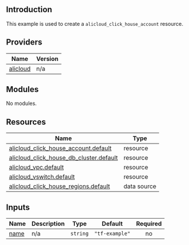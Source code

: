 ## Introduction

This example is used to create a `alicloud_click_house_account` resource.

<!-- BEGIN_TF_DOCS -->
## Providers

| Name | Version |
|------|---------|
| <a name="provider_alicloud"></a> [alicloud](#provider\_alicloud) | n/a |

## Modules

No modules.

## Resources

| Name | Type |
|------|------|
| [alicloud_click_house_account.default](https://registry.terraform.io/providers/aliyun/alicloud/latest/docs/resources/click_house_account) | resource |
| [alicloud_click_house_db_cluster.default](https://registry.terraform.io/providers/aliyun/alicloud/latest/docs/resources/click_house_db_cluster) | resource |
| [alicloud_vpc.default](https://registry.terraform.io/providers/aliyun/alicloud/latest/docs/resources/vpc) | resource |
| [alicloud_vswitch.default](https://registry.terraform.io/providers/aliyun/alicloud/latest/docs/resources/vswitch) | resource |
| [alicloud_click_house_regions.default](https://registry.terraform.io/providers/aliyun/alicloud/latest/docs/data-sources/click_house_regions) | data source |

## Inputs

| Name | Description | Type | Default | Required |
|------|-------------|------|---------|:--------:|
| <a name="input_name"></a> [name](#input\_name) | n/a | `string` | `"tf-example"` | no |
<!-- END_TF_DOCS -->    
